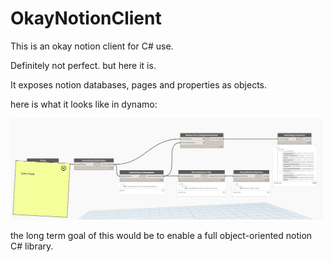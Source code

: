 # OkayNotionClient
This is an okay notion client for C# use.

Definitely not perfect. but here it is.

It exposes notion databases, pages and properties as objects.


here is what it looks like in dynamo:

<img src="!documentation\00_nodes.png" alt="NotionNodes" width="500">

the long term goal of this would be to enable a full object-oriented notion C# library.
